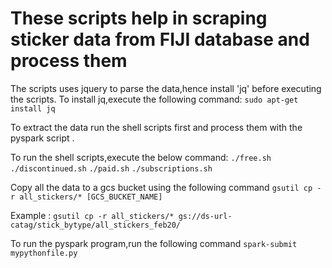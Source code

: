 # These scripts help in scraping sticker data from FIJI database and process them 

The scripts uses jquery to parse the data,hence install 'jq' before executing the scripts. To install jq,execute the following command:
```sudo apt-get install jq```


To extract the data run the shell scripts first and process them with the pyspark script .

To run the shell scripts,execute the below command:
```./free.sh ```
```./discontinued.sh```
```./paid.sh```
```./subscriptions.sh```

Copy all the data to a gcs bucket using the following command 
```gsutil cp -r all_stickers/* [GCS_BUCKET_NAME]```

Example : 
```gsutil cp -r all_stickers/* gs://ds-url-catag/stick_bytype/all_stickers_feb20/```


To run the pyspark program,run the following command
```spark-submit mypythonfile.py```



